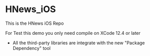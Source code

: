 # HNews_iOS
This is the HNews iOS Repo 

For Test this demo you only need compile on XCode 12.4 or later

- All the third-party libraries are integrate with the new "Package Dependency" tool
